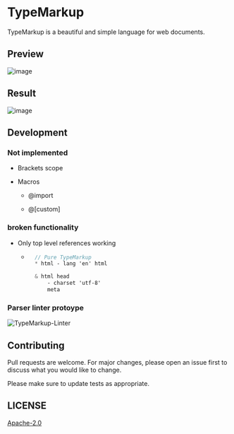 # **TypeMarkup**

TypeMarkup is a beautiful and simple language for web documents.

## **Preview**

![image](https://user-images.githubusercontent.com/78381898/190880900-34dd2da4-af8e-4165-8346-6993b77429ea.png)

## **Result**

![image](https://user-images.githubusercontent.com/78381898/190880949-b7093267-2751-42d1-9291-cfd3654df293.png)

## **Development**

### **Not implemented**

- Brackets scope

- Macros

    + @import

    + @[custom]

### **broken functionality**

- Only top level references working

    + ```scss
        // Pure TypeMarkup
        * html - lang 'en' html

        & html head
            - charset 'utf-8'
            meta
        ```

### **Parser linter protoype**

![TypeMarkup-Linter](https://user-images.githubusercontent.com/78381898/235047701-1f1c5a4e-6c15-44b2-b6db-f4659de26f50.png)

## **Contributing**

Pull requests are welcome. For major changes, please open an issue first to
discuss what you would like to change.

Please make sure to update tests as appropriate.

## **LICENSE**

[Apache-2.0](https://www.apache.org/licenses/)
